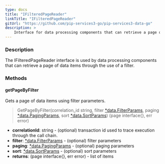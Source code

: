 ```yaml
---
type: docs
title: "IFilteredPageReader"
linkTitle: "IFilteredPageReader"
gitUrl: "https://github.com/pip-services3-go/pip-services3-data-go"
description: >
    Interface for data processing components that can retrieve a page of data items by a filter.
---
```


### Description

The IFilteredPageReader interface is used by data processing components that can retrieve a page of data items through the use of a filter.

### Methods

#### getPageByFilter
Gets a page of data items using filter parameters.

> GetPageByFilter(correlation_id string, filter [*data.FilterParams](../../../commons/data/filter_params), paging [*data.PagingParams](../../../commons/data/paging_params), sort [*data.SortParams](../../../commons/data/sort_params)) (page interface{}, err error)

- **correlationId**: string - (optional) transaction id used to trace execution through the call chain.
- **filter**: [*data.FilterParams](../../../commons/data/filter_params) - (optional) filter parameters
- **paging**: [*data.PagingParams](../../../commons/data/paging_params) -  (optional) paging parameters
- **sort**: [*data.SortParams](../../../commons/data/sort_params) - (optional) sort parameters
- **returns**: (page interface{}, err error) - list of items

